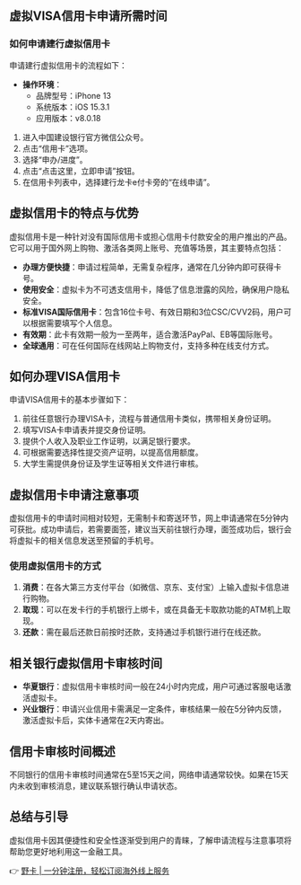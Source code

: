## 虚拟VISA信用卡申请所需时间

### 如何申请建行虚拟信用卡

申请建行虚拟信用卡的流程如下：

- **操作环境**：
  - 品牌型号：iPhone 13
  - 系统版本：iOS 15.3.1
  - 应用版本：v8.0.18

1. 进入中国建设银行官方微信公众号。
2. 点击“信用卡”选项。
3. 选择“申办/进度”。
4. 点击“点击这里，立即申请”按钮。
5. 在信用卡列表中，选择建行龙卡e付卡旁的“在线申请”。

## 虚拟信用卡的特点与优势

虚拟信用卡是一种针对没有国际信用卡或担心信用卡付款安全的用户推出的产品。它可以用于国外网上购物、激活各类网上账号、充值等场景，其主要特点包括：

- **办理方便快捷**：申请过程简单，无需复杂程序，通常在几分钟内即可获得卡号。
- **使用安全**：虚拟卡为不可透支信用卡，降低了信息泄露的风险，确保用户隐私安全。
- **标准VISA国际信用卡**：包含16位卡号、有效日期和3位CSC/CVV2码，用户可以根据需要填写个人信息。
- **有效期**：此卡有效期一般为一至两年，适合激活PayPal、EB等国际账号。
- **全球通用**：可在任何国际在线网站上购物支付，支持多种在线支付方式。

## 如何办理VISA信用卡

申请VISA信用卡的基本步骤如下：

1. 前往任意银行办理VISA卡，流程与普通信用卡类似，携带相关身份证明。
2. 填写VISA卡申请表并提交身份证明。
3. 提供个人收入及职业工作证明，以满足银行要求。
4. 可根据需要选择性提交资产证明，以提高信用额度。
5. 大学生需提供身份证及学生证等相关文件进行审核。

## 虚拟信用卡申请注意事项

虚拟信用卡的申请时间相对较短，无需制卡和寄送环节，网上申请通常在5分钟内可获批。成功申请后，若需要面签，建议当天前往银行办理，面签成功后，银行会将虚拟卡的相关信息发送至预留的手机号。

### 使用虚拟信用卡的方式

1. **消费**：在各大第三方支付平台（如微信、京东、支付宝）上输入虚拟卡信息进行购物。
2. **取现**：可以在发卡行的手机银行上绑卡，或在具备无卡取款功能的ATM机上取现。
3. **还款**：需在最后还款日前按时还款，支持通过手机银行进行在线还款。

## 相关银行虚拟信用卡审核时间

- **华夏银行**：虚拟信用卡审核时间一般在24小时内完成，用户可通过客服电话激活虚拟卡。
- **兴业银行**：申请兴业信用卡需满足一定条件，审核结果一般在5分钟内反馈，激活虚拟卡后，实体卡通常在2天内寄出。

## 信用卡审核时间概述

不同银行的信用卡审核时间通常在5至15天之间，网络申请通常较快。如果在15天内未收到审核消息，建议联系银行确认申请状态。

## 总结与引导

虚拟信用卡因其便捷性和安全性逐渐受到用户的青睐，了解申请流程与注意事项将帮助您更好地利用这一金融工具。

👉 [野卡 | 一分钟注册，轻松订阅海外线上服务](https://bit.ly/bewildcard)